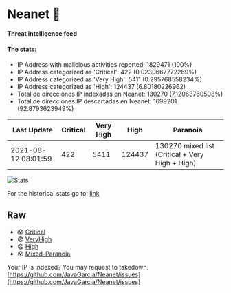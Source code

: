 # Neanet :hocho:
#### Threat intelligence feed
#### The stats:

- IP Address with malicious activities reported: 1829471 (100%)
- IP Address categorized as 'Critical':  422 (0.0230667772269%)
- IP Address categorized as 'Very High':  5411 (0.295768558234%)
- IP Address categorized as 'High':  124437 (6.80180226962)
- Total de direcciones IP indexadas en Neanet:  130270 (7.12063760508%)
- Total de direcciones IP descartadas en Neanet:  1699201 (92.8793623949%)

| Last Update | Critical | Very High | High | Paranoia |
| --- | --- | --- | --- | --- |
| 2021-08-12 08:01:59 | 422 | 5411 | 124437 | 130270 mixed list (Critical + Very High + High)|

![Stats](https://docs.google.com/spreadsheets/d/e/2PACX-1vSnaNMIXVabIpDJjufMlzH7poXnshF3mgd8Is1g9ytUEzVsP5my4Trn8f-xkoLLQ38xpL3HtmUexLo6/pubchart?oid=501124687&format=image)

For the historical stats go to: [link](/stats.csv)
## Raw
- :scream: [Critical](https://raw.githubusercontent.com/JavaGarcia/Neanet/master/blacklists/neanet_critical.txt)
- :fearful: [VeryHigh](https://raw.githubusercontent.com/JavaGarcia/Neanet/master/blacklists/neanet_veryHigh.txtt)
- :frowning: [High](https://raw.githubusercontent.com/JavaGarcia/Neanet/master/blacklists/neanet_high.txt)
- :dizzy_face: [Mixed-Paranoia](https://raw.githubusercontent.com/JavaGarcia/Neanet/master/blacklists/neanet_all.txt)


Your IP is indexed? You may request to takedown. [https://github.com/JavaGarcia/Neanet/issues](https://github.com/JavaGarcia/Neanet/issues)































































































































































































































































































































































































































































































































































































































































































































































































































































































































































































































































































































































































































































































































































































































































































































































































































































































































































































































































































































































































































































































































































































































































































































































































































































































































































































































































































































































































































































































































































































































































































































































































































































































































































































































































































































































































































































































































































































































































































































































































































































































































































































































































































































































































































































































































































































































































































































































































































































































































































































































































































































































































































































































































































































































































































































































































































































































































































































































































































































































































































































































































































































































































































































































































































































































































































































































































































































































































































































































































































































































































































































































































































































































































































































































































































































































































































































































































































































































































































































































































































































































































































































































































































































